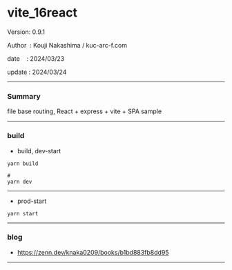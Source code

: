 ﻿# vite_16react

 Version: 0.9.1

 Author  : Kouji Nakashima / kuc-arc-f.com

 date    : 2024/03/23 

 update  : 2024/03/24  

***
### Summary

file base routing, React + express + vite +  SPA sample

***
### build

* build, dev-start

```
yarn build

#
yarn dev
```

***
* prod-start

```
yarn start
```

***
### blog 

* https://zenn.dev/knaka0209/books/b1bd883fb8dd95

***

